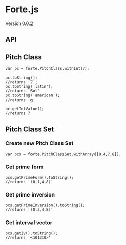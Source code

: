 # Forte.js

Version 0.0.2

## API

## Pitch Class

    var pc = forte.PitchClass.withInt(7);

    pc.toString();
    //returns '7';
    pc.toString('latin');
    //returns 'Sol'
    pc.toString('american');
    //returns 'g'

    pc.getIntValue();
    //returns 7

## Pitch Class Set

### Create new Pitch Class Set

    var pcs = forte.PitchClassSet.withArray([0,4,7,8]);

### Get prime form

    pcs.getPrimeForm().toString();
    //returns '(0,1,4,8)'

### Get prime inversion

    pcs.getPrimeInversion().toString();
    //returns '[0,3,4,8]'

### Get interval vector

    pcs.getIv().toString();
    //returns '<101310>'
